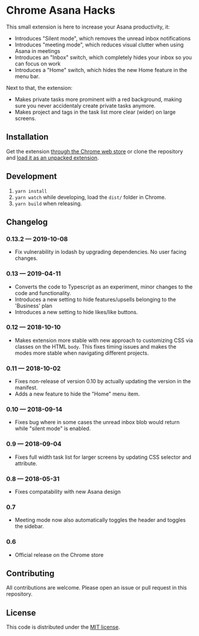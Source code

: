 # Chrome Asana Hacks

This small extension is here to increase your Asana productivity, it:

* Introduces "Silent mode", which removes the unread inbox notifications
* Introduces "meeting mode", which reduces visual clutter when using Asana in meetings
* Introduces an "Inbox" switch, which completely hides your inbox so you can focus on work
* Introduces a "Home" switch, which hides the new Home feature in the menu bar.

Next to that, the extension:

* Makes private tasks more prominent with a red background, making sure you never accidentaly create private tasks anymore.
* Makes project and tags in the task list more clear (wider) on large screens.

## Installation
Get the extension [through the Chrome web store][1] or clone the repository and [load it as an unpacked extension][2].

## Development
1. `yarn install`
2. `yarn watch` while developing, load the `dist/` folder in Chrome.
3. `yarn build` when releasing.

## Changelog


### 0.13.2 — 2019-10-08
* Fix vulnerability in lodash by upgrading dependencies. No user facing changes.

### 0.13 — 2019-04-11
* Converts the code to Typescript as an experiment, minor changes to the code and functionality.
* Introduces a new setting to hide features/upsells belonging to the 'Business' plan
* Introduces a new setting to hide likes/like buttons.

### 0.12 — 2018-10-10
* Makes extension more stable with new approach to customizing CSS via classes on the HTML `body`. This fixes timing issues and makes the modes more stable when navigating different projects.

### 0.11 — 2018-10-02
* Fixes non-release of version 0.10 by actually updating the version in the manifest.
* Adds a new feature to hide the "Home" menu item.

### 0.10 — 2018-09-14
* Fixes bug where in some cases the unread inbox blob would return while "silent mode" is enabled.

### 0.9 — 2018-09-04
* Fixes full width task list for larger screens by updating CSS selector and attribute.

### 0.8 — 2018-05-31
* Fixes compatability with new Asana design

### 0.7
* Meeting mode now also automatically toggles the header and toggles the sidebar.

### 0.6
* Official release on the Chrome store

## Contributing

All contributions are welcome. Please open an issue or pull request in this repository.

## License

This code is distributed under the [MIT license][3].


[1]: https://chrome.google.com/webstore/detail/aednamkkbmbonmnmohjfhgmekggbnjlh
[2]: https://developer.chrome.com/extensions/getstarted#load
[3]: LICENSE
